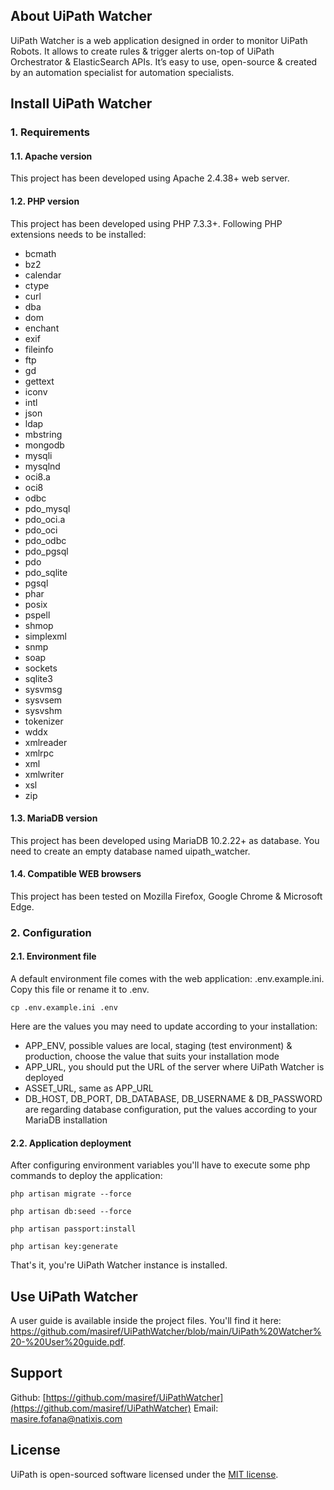 ## About UiPath Watcher

UiPath Watcher is a web application designed in order to monitor UiPath Robots. It allows to create rules & trigger alerts on-top of UiPath Orchestrator & ElasticSearch APIs.
It’s easy to use, open-source & created by an automation specialist for automation specialists.

## Install UiPath Watcher

### 1. Requirements
#### 1.1. Apache version
This project has been developed using Apache 2.4.38+ web server.

#### 1.2. PHP version
This project has been developed using PHP 7.3.3+.
Following PHP extensions needs to be installed:
- bcmath
- bz2
- calendar
- ctype
- curl
- dba
- dom
- enchant
- exif
- fileinfo
- ftp
- gd
- gettext
- iconv
- intl
- json
- ldap
- mbstring
- mongodb
- mysqli
- mysqlnd
- oci8.a
- oci8
- odbc
- pdo_mysql
- pdo_oci.a
- pdo_oci
- pdo_odbc
- pdo_pgsql
- pdo
- pdo_sqlite
- pgsql
- phar
- posix
- pspell
- shmop
- simplexml
- snmp
- soap
- sockets
- sqlite3
- sysvmsg
- sysvsem
- sysvshm
- tokenizer
- wddx
- xmlreader
- xmlrpc
- xml
- xmlwriter
- xsl
- zip

#### 1.3. MariaDB version
This project has been developed using MariaDB 10.2.22+ as database.
You need to create an empty database named uipath_watcher.

#### 1.4. Compatible WEB browsers
This project has been tested on Mozilla Firefox, Google Chrome & Microsoft Edge.

### 2. Configuration
#### 2.1. Environment file
A default environment file comes with the web application: .env.example.ini. Copy this file or rename it to .env.

`cp .env.example.ini .env`

Here are the values you may need to update according to your installation:
- APP_ENV, possible values are local, staging (test environment) & production, choose the value that suits your installation mode
- APP_URL, you should put the URL of the server where UiPath Watcher is deployed
- ASSET_URL, same as APP_URL
- DB_HOST, DB_PORT, DB_DATABASE, DB_USERNAME & DB_PASSWORD are regarding database configuration, put the values according to your MariaDB installation

#### 2.2. Application deployment
After configuring environment variables you'll have to execute some php commands to deploy the application:

`php artisan migrate --force`

`php artisan db:seed --force`

`php artisan passport:install`

`php artisan key:generate`

That's it, you're UiPath Watcher instance is installed.

## Use UiPath Watcher

A user guide is available inside the project files. You'll find it here: https://github.com/masiref/UiPathWatcher/blob/main/UiPath%20Watcher%20-%20User%20guide.pdf.

## Support
Github: [https://github.com/masiref/UiPathWatcher](https://github.com/masiref/UiPathWatcher)
Email: masire.fofana@natixis.com

## License

UiPath is open-sourced software licensed under the [MIT license](https://opensource.org/licenses/MIT).
